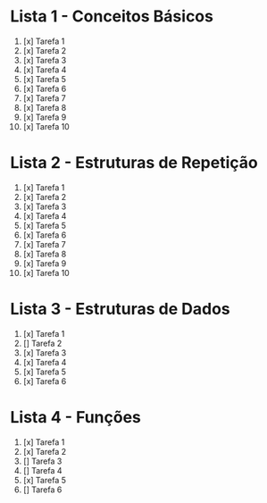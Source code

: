 # Lista 1 - Conceitos Básicos

1. [x] Tarefa 1
2. [x] Tarefa 2
3. [x] Tarefa 3
4. [x] Tarefa 4
5. [x] Tarefa 5
6. [x] Tarefa 6
7. [x] Tarefa 7
8. [x] Tarefa 8
9. [x] Tarefa 9
10. [x] Tarefa 10

# Lista 2 - Estruturas de Repetição

1. [x] Tarefa 1
2. [x] Tarefa 2
3. [x] Tarefa 3
4. [x] Tarefa 4
5. [x] Tarefa 5
6. [x] Tarefa 6
7. [x] Tarefa 7
8. [x] Tarefa 8
9. [x] Tarefa 9
10. [x] Tarefa 10

# Lista 3 - Estruturas de Dados

1. [x] Tarefa 1
2. [] Tarefa 2
3. [x] Tarefa 3
4. [x] Tarefa 4
5. [x] Tarefa 5
6. [x] Tarefa 6

# Lista 4 - Funções

1. [x] Tarefa 1
2. [x] Tarefa 2
3. [] Tarefa 3
4. [] Tarefa 4
5. [x] Tarefa 5
6. [] Tarefa 6
